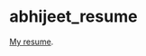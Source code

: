 # abhijeet_resume

[My resume](https://github.com/abhijeet1999/abhijeet_resume/blob/master/Abhijeet's%20Resume.pdf).


